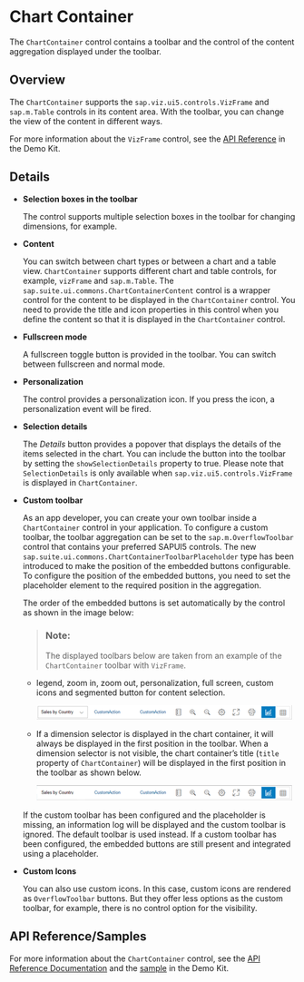 <!-- loio85b33d864c8a43b1bb65522ccb219379 -->

# Chart Container

The `ChartContainer` control contains a toolbar and the control of the content aggregation displayed under the toolbar.



## Overview

The `ChartContainer` supports the `sap.viz.ui5.controls.VizFrame` and `sap.m.Table` controls in its content area. With the toolbar, you can change the view of the content in different ways.

For more information about the `VizFrame` control, see the [API Reference](https://ui5.sap.com/#/api/sap.viz.ui5.controls.VizFrame) in the Demo Kit.



## Details

-   **Selection boxes in the toolbar**

    The control supports multiple selection boxes in the toolbar for changing dimensions, for example.

-   **Content**

    You can switch between chart types or between a chart and a table view. `ChartContainer` supports different chart and table controls, for example, `vizFrame` and `sap.m.Table`. The `sap.suite.ui.commons.ChartContainerContent` control is a wrapper control for the content to be displayed in the `ChartContainer` control. You need to provide the title and icon properties in this control when you define the content so that it is displayed in the `ChartContainer` control.

-   **Fullscreen mode**

    A fullscreen toggle button is provided in the toolbar. You can switch between fullscreen and normal mode.

-   **Personalization**

    The control provides a personalization icon. If you press the icon, a personalization event will be fired.

-   **Selection details**

    The *Details* button provides a popover that displays the details of the items selected in the chart. You can include the button into the toolbar by setting the `showSelectionDetails` property to true. Please note that `SelectionDetails` is only available when `sap.viz.ui5.controls.VizFrame` is displayed in `ChartContainer`.

-   **Custom toolbar**

    As an app developer, you can create your own toolbar inside a `ChartContainer` control in your application. To configure a custom toolbar, the toolbar aggregation can be set to the `sap.m.OverflowToolbar` control that contains your preferred SAPUI5 controls. The new `sap.suite.ui.commons.ChartContainerToolbarPlaceholder` type has been introduced to make the position of the embedded buttons configurable. To configure the position of the embedded buttons, you need to set the placeholder element to the required position in the aggregation.

    The order of the embedded buttons is set automatically by the control as shown in the image below:

    > ### Note:  
    > The displayed toolbars below are taken from an example of the `ChartContainer` toolbar with `VizFrame`.

    -   legend, zoom in, zoom out, personalization, full screen, custom icons and segmented button for content selection.

        ![Custom Toolbar with the embedded buttons and the dimension selector](images/ChartContainer_ToolbarDimension_4b93f6b.png)

    -   If a dimension selector is displayed in the chart container, it will always be displayed in the first position in the toolbar. When a dimension selector is not visible, the chart container’s title \(`title` property of `ChartContainer`\) will be displayed in the first position in the toolbar as shown below.

        ![Custom Toolbar with the embedded buttons and a title](images/ChartContainer_ToolbarTitle_cb0a6b7.png)


    If the custom toolbar has been configured and the placeholder is missing, an information log will be displayed and the custom toolbar is ignored. The default toolbar is used instead. If a custom toolbar has been configured, the embedded buttons are still present and integrated using a placeholder.

-   **Custom Icons**

    You can also use custom icons. In this case, custom icons are rendered as `OverflowToolbar` buttons. But they offer less options as the custom toolbar, for example, there is no control option for the visibility.




## API Reference/Samples

For more information about the `ChartContainer` control, see the [API Reference Documentation](https://ui5.sap.com/#/api/sap.suite.ui.commons.ChartContainer) and the [sample](https://ui5.sap.com/#/entity/sap.suite.ui.commons.ChartContainer) in the Demo Kit.

